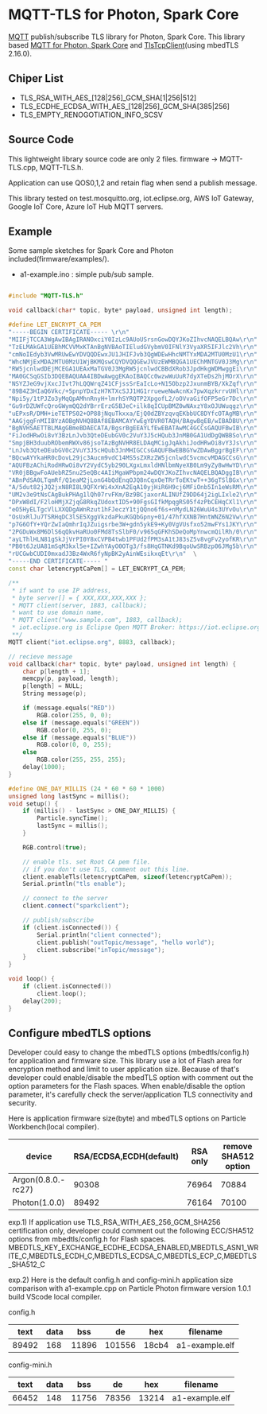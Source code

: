 # MQTT-TLS for Photon, Spark Core
<a href="http://mqtt.org/" target=_blank>MQTT</a> publish/subscribe TLS library for Photon, Spark Core. This library based <a href="https://github.com/hirotakaster/MQTT">MQTT for Photon, Spark Core</a> and <a href="https://github.com/hirotakaster/TlsTcpClient">TlsTcpClient</a>(using mbedTLS 2.16.0).

## Chiper List
* TLS_RSA_WITH_AES_[128|256]_GCM_SHA[1|256|512]
* TLS_ECDHE_ECDSA_WITH_AES_[128|256]_GCM_SHA[385|256]
* TLS_EMPTY_RENOGOTIATION_INFO_SCSV


## Source Code
This lightweight library source code are only 2 files. firmware -> MQTT-TLS.cpp, MQTT-TLS.h.

Application can use QOS0,1,2 and retain flag when send a publish message.

This library tested on test.mosquitto.org, iot.eclipse.org, AWS IoT Gateway, Google IoT Core, Azure IoT Hub MQTT servers.


## Example
Some sample sketches for Spark Core and Photon included(firmware/examples/).
 - a1-example.ino	: simple pub/sub sample. 
 
```C++

#include "MQTT-TLS.h"

void callback(char* topic, byte* payload, unsigned int length);

#define LET_ENCRYPT_CA_PEM                                              \
"-----BEGIN CERTIFICATE----- \r\n"                                      \
"MIIFjTCCA3WgAwIBAgIRANOxciY0IzLc9AUoUSrsnGowDQYJKoZIhvcNAQELBQAw\r\n"  \
"TzELMAkGA1UEBhMCVVMxKTAnBgNVBAoTIEludGVybmV0IFNlY3VyaXR5IFJlc2Vh\r\n"  \
"cmNoIEdyb3VwMRUwEwYDVQQDEwxJU1JHIFJvb3QgWDEwHhcNMTYxMDA2MTU0MzU1\r\n"  \
"WhcNMjExMDA2MTU0MzU1WjBKMQswCQYDVQQGEwJVUzEWMBQGA1UEChMNTGV0J3Mg\r\n"  \
"RW5jcnlwdDEjMCEGA1UEAxMaTGV0J3MgRW5jcnlwdCBBdXRob3JpdHkgWDMwggEi\r\n"  \
"MA0GCSqGSIb3DQEBAQUAA4IBDwAwggEKAoIBAQCc0wzwWuUuR7dyXTeDs2hjMOrX\r\n"  \
"NSYZJeG9vjXxcJIvt7hLQQWrqZ41CFjssSrEaIcLo+N15Obzp2JxunmBYB/XkZqf\r\n"  \
"89B4Z3HIaQ6Vkc/+5pnpYDxIzH7KTXcSJJ1HG1rrueweNwAcnKx7pwXqzkrrvUHl\r\n"  \
"Npi5y/1tPJZo3yMqQpAMhnRnyH+lmrhSYRQTP2XpgofL2/oOVvaGifOFP5eGr7Dc\r\n"  \
"Gu9rDZUWfcQroGWymQQ2dYBrrErzG5BJeC+ilk8qICUpBMZ0wNAxzY8xOJUWuqgz\r\n"  \
"uEPxsR/DMH+ieTETPS02+OP88jNquTkxxa/EjQ0dZBYzqvqEKbbUC8DYfcOTAgMB\r\n"  \
"AAGjggFnMIIBYzAOBgNVHQ8BAf8EBAMCAYYwEgYDVR0TAQH/BAgwBgEB/wIBADBU\r\n"  \
"BgNVHSAETTBLMAgGBmeBDAECATA/BgsrBgEEAYLfEwEBATAwMC4GCCsGAQUFBwIB\r\n"  \
"FiJodHRwOi8vY3BzLnJvb3QteDEubGV0c2VuY3J5cHQub3JnMB0GA1UdDgQWBBSo\r\n"  \
"SmpjBH3duubRObemRWXv86jsoTAzBgNVHR8ELDAqMCigJqAkhiJodHRwOi8vY3Js\r\n"  \
"LnJvb3QteDEubGV0c2VuY3J5cHQub3JnMHIGCCsGAQUFBwEBBGYwZDAwBggrBgEF\r\n"  \
"BQcwAYYkaHR0cDovL29jc3Aucm9vdC14MS5sZXRzZW5jcnlwdC5vcmcvMDAGCCsG\r\n"  \
"AQUFBzAChiRodHRwOi8vY2VydC5yb290LXgxLmxldHNlbmNyeXB0Lm9yZy8wHwYD\r\n"  \
"VR0jBBgwFoAUebRZ5nu25eQBc4AIiMgaWPbpm24wDQYJKoZIhvcNAQELBQADggIB\r\n"  \
"ABnPdSA0LTqmRf/Q1eaM2jLonG4bQdEnqOJQ8nCqxOeTRrToEKtwT++36gTSlBGx\r\n"  \
"A/5dut82jJQ2jxN8RI8L9QFXrWi4xXnA2EqA10yjHiR6H9cj6MFiOnb5In1eWsRM\r\n"  \
"UM2v3e9tNsCAgBukPHAg1lQh07rvFKm/Bz9BCjaxorALINUfZ9DD64j2igLIxle2\r\n"  \
"DPxW8dI/F2loHMjXZjqG8RkqZUdoxtID5+90FgsGIfkMpqgRS05f4zPbCEHqCXl1\r\n"  \
"eO5HyELTgcVlLXXQDgAWnRzut1hFJeczY1tjQQno6f6s+nMydLN26WuU4s3UYvOu\r\n"  \
"OsUxRlJu7TSRHqDC3lSE5XggVkzdaPkuKGQbGpny+01/47hfXXNB7HntWNZ6N2Vw\r\n"  \
"p7G6OfY+YQrZwIaQmhrIqJZuigsrbe3W+gdn5ykE9+Ky0VgVUsfxo52mwFYs1JKY\r\n"  \
"2PGDuWx8M6DlS6qQkvHaRUo0FMd8TsSlbF0/v965qGFKhSDeQoMpYnwcmQilRh/0\r\n"  \
"ayLThlHLN81gSkJjVrPI0Y8xCVPB4twb1PFUd2fPM3sA1tJ83sZ5v8vgFv2yofKR\r\n"  \
"PB0t6JzUA81mSqM3kxl5e+IZwhYAyO0OTg3/fs8HqGTNKd9BqoUwSRBzp06JMg5b\r\n"  \
"rUCGwbCUDI0mxadJ3Bz4WxR6fyNpBK2yAinWEsikxqEt\r\n"  \
"-----END CERTIFICATE----- "
const char letencryptCaPem[] = LET_ENCRYPT_CA_PEM;

/**
 * if want to use IP address,
 * byte server[] = { XXX,XXX,XXX,XXX };
 * MQTT client(server, 1883, callback);
 * want to use domain name,
 * MQTT client("www.sample.com", 1883, callback);
 * iot.eclipse.org is Eclipse Open MQTT Broker: https://iot.eclipse.org/getting-started
 **/
MQTT client("iot.eclipse.org", 8883, callback);

// recieve message
void callback(char* topic, byte* payload, unsigned int length) {
    char p[length + 1];
    memcpy(p, payload, length);
    p[length] = NULL;
    String message(p);

    if (message.equals("RED"))
        RGB.color(255, 0, 0);
    else if (message.equals("GREEN"))
        RGB.color(0, 255, 0);
    else if (message.equals("BLUE"))
        RGB.color(0, 0, 255);
    else
        RGB.color(255, 255, 255);
    delay(1000);
}

#define ONE_DAY_MILLIS (24 * 60 * 60 * 1000)
unsigned long lastSync = millis();
void setup() {
    if (millis() - lastSync > ONE_DAY_MILLIS) {
        Particle.syncTime();
        lastSync = millis();
    }

    RGB.control(true);

    // enable tls. set Root CA pem file.
    // if you don't use TLS, comment out this line.
    client.enableTls(letencryptCaPem, sizeof(letencryptCaPem));
    Serial.println("tls enable");

    // connect to the server
    client.connect("sparkclient");

    // publish/subscribe
    if (client.isConnected()) {
        Serial.println("client connected");
        client.publish("outTopic/message", "hello world");
        client.subscribe("inTopic/message");
    }
}

void loop() {
    if (client.isConnected())
        client.loop();
    delay(200);
}

```

## Configure mbedTLS options
Developer could easy to change the mbedTLS options (mbedtls/config.h) for application and firmware size. This library use a lot of Flash area for encryption method and limit to user application size. Because of that's developer could enable/disable the mbedTLS option with comment out the option parameters for the Flash spaces. When enable/disable the option parameter, it's carefully check the server/application TLS connectivity and security.

Here is application firmware size(byte) and mbedTLS options on Particle Workbench(local compiler).

| device | RSA/ECDSA,ECDH(default) | RSA only | remove SHA512 option |
----|----|----|----
| Argon(0.8.0.-rc27) | 90308 | 76964 | 70884 |
| Photon(1.0.0) | 89492 | 76164 | 70100 |

exp.1) If application use TLS_RSA_WITH_AES_256_GCM_SHA256 certification only, developer could comment out the following ECC/SHA512 options from mbedtls/config.h for Flash spaces.
MBEDTLS_KEY_EXCHANGE_ECDHE_ECDSA_ENABLED,MBEDTLS_ASN1_WRITE_C,MBEDTLS_ECDH_C,MBEDTLS_ECDSA_C,MBEDTLS_ECP_C,MBEDTLS_SHA512_C

exp.2) Here is the default config.h and config-mini.h application size comparison with a1-example.cpp on Particle Photon firmware version 1.0.1 build VScode local compiler.

config.h

|text|data|bss|de|hex|filename|
----|----|----|----|----|----
|89492|168|11896|101556|18cb4|a1-example.elf|


config-mini.h

|text|data|bss|de|hex|filename|
----|----|----|----|----|----
|66452|148|11756|78356|13214|a1-example.elf|

